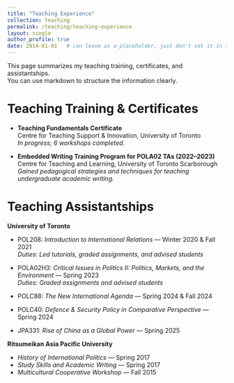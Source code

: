 ```yaml
---
title: "Teaching Experience"
collection: teaching
permalink: /teaching/teaching-experience
layout: single
author_profile: true
date: 2014-01-01   # can leave as a placeholder, just don't set it in the future
---
```


This page summarizes my teaching training, certificates, and assistantships.  
You can use markdown to structure the information clearly.

Teaching Training & Certificates
======
- **Teaching Fundamentals Certificate**  
  Centre for Teaching Support & Innovation, University of Toronto  
  *In progress; 6 workshops completed.*

- **Embedded Writing Training Program for POLA02 TAs (2022–2023)**  
  Centre for Teaching and Learning, University of Toronto Scarborough  
  *Gained pedagogical strategies and techniques for teaching undergraduate academic writing.*

Teaching Assistantships
======
**University of Toronto**  
- POL208: *Introduction to International Relations* — Winter 2020 & Fall 2021  
  *Duties: Led tutorials, graded assignments, and advised students*

- POLA02H3: *Critical Issues in Politics II: Politics, Markets, and the Environment* — Spring 2023  
  *Duties: Graded assignments and advised students*

- POLC88: *The New International Agenda* — Spring 2024 & Fall 2024  
- POLC40: *Defence & Security Policy in Comparative Perspective* — Spring 2024  
- JPA331: *Rise of China as a Global Power* — Spring 2025  

**Ritsumeikan Asia Pacific University**  
- *History of International Politics* — Spring 2017  
- *Study Skills and Academic Writing* — Spring 2017  
- *Multicultural Cooperative Workshop* — Fall 2015
